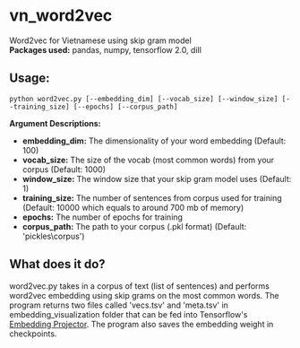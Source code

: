 # vn_word2vec
Word2vec for Vietnamese using skip gram model  
**Packages used:** pandas, numpy, tensorflow 2.0, dill  
## **Usage:**
```
python word2vec.py [--embedding_dim] [--vocab_size] [--window_size] [--training_size] [--epochs] [--corpus_path]
```
**Argument Descriptions:**  
- **embedding_dim:** The dimensionality of your word embedding (Default: 100)  
- **vocab_size:** The size of the vocab (most common words) from your corpus (Default: 1000)  
- **window_size:** The window size that your skip gram model uses (Default: 1)  
- **training_size:** The number of sentences from corpus used for training (Default: 10000 which equals to around 700 mb of memory)  
- **epochs:** The number of epochs for training
- **corpus_path:** The path to your corpus (.pkl format) (Default: 'pickles\\corpus')
## **What does it do?**  
word2vec.py takes in a corpus of text (list of sentences) and performs word2vec embedding using skip grams on the most common words. The program returns two files called 'vecs.tsv' and 'meta.tsv' in embedding_visualization folder that can be fed into Tensorflow's [Embedding Projector](http://projector.tensorflow.org/). The program also saves the embedding weight in checkpoints.
